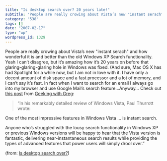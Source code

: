 ```yaml
---
title: "Is desktop search over? 20 years late!"
subtitle: 'People are really crowing about Vista’s new "instant serach" and how wonderful it is and better than...'
category: "538"
tags: []
date: "2007-02-17"
type: "wp"
wordpress_id: 1329
---
```

People are really crowing about Vista’s new "instant serach" and how wonderful it is and better than the old Windows XP Search functionality. Yeah I can’t disagree, but it’s amazing how it’s 20 years on before that glaring-glaring-glaring hole in Windows was fixed. (And sure, Mac OS X has had Spotlight for a while now, but I am not in love with it. I have only a decent amount of disk space and a fast processor and a lot of memory, and I can’t say it’s fast. In fact when I want to search for an email I always go into my browser and use Google Mail’s search feature…Anyway… Check out [this post](http://glinden.blogspot.com/2006/12/is-desktop-search-over.html) from [Geeking with Greg](http://glinden.blogspot.com/index.html): 
> “In his remarkably detailed review of Windows Vista, Paul Thurrott wrote:

 One of the most impressive features in Windows Vista … is instant search.

Anyone who’s struggled with the lousy search functionality in Windows XP or previous Windows versions will be happy to hear that the Vista version is fantastic, delivering near-instantaneous search results while providing the types of advanced features that power users will simply drool over.”

 (from: [Is desktop search over?](http://glinden.blogspot.com/2006/12/is-desktop-search-over.html))